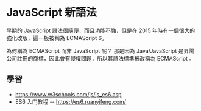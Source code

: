 # JavaScript 新語法

早期的 JavaScript 語法很隨便，而且功能不強，但是在 2015 年時有一個很大的強化改版，這一板被稱為 ECMAScript 6。

為何稱為 ECMAScript 而非 JavaScript 呢？ 那是因為 Java/JavaScript 是昇陽公司註冊的商標，因此會有侵權問題，所以其語法標準被改稱為 ECMAScript 。

## 學習

* https://www.w3schools.com/js/js_es6.asp
* ES6 入门教程 -- https://es6.ruanyifeng.com/
